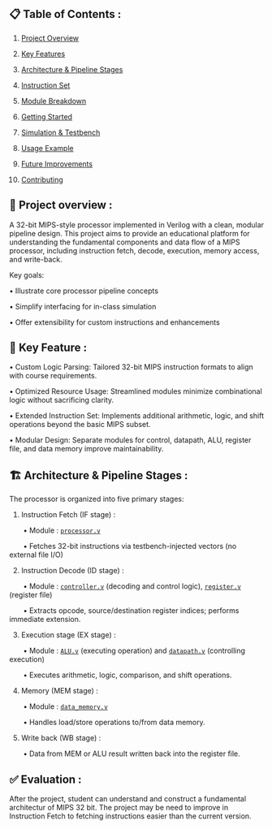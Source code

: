 ## 📋 Table of Contents :

1. [Project Overview](#project-overview)

2. [Key Features](#key-features)

3. [Architecture & Pipeline Stages](#architecture-pipeline-stages)

4. [Instruction Set](#instruction-set)

5. [Module Breakdown](#module-breakdown)

6. [Getting Started](#getting-started)

7. [Simulation & Testbench](#simulation-testbench)

8. [Usage Example](#usage-example)

9. [Future Improvements](#future-improvements)

10. [Contributing](#contributing)

## 📝 Project overview :
A 32-bit MIPS-style processor implemented in Verilog with a clean, modular pipeline design. This project aims to provide an educational platform for understanding the fundamental components and data flow of a MIPS processor, including instruction fetch, decode, execution, memory access, and write-back.

Key goals:

• Illustrate core processor pipeline concepts

• Simplify interfacing for in-class simulation

• Offer extensibility for custom instructions and enhancements

## 🚀 Key Feature : 
• Custom Logic Parsing: Tailored 32-bit MIPS instruction formats to align with course requirements.

• Optimized Resource Usage: Streamlined modules minimize combinational logic without sacrificing clarity.

• Extended Instruction Set: Implements additional arithmetic, logic, and shift operations beyond the basic MIPS subset.

• Modular Design: Separate modules for control, datapath, ALU, register file, and data memory improve maintainability.

## 🏗️ Architecture & Pipeline Stages : 
The processor is organized into five primary stages: 

1. Instruction Fetch (IF stage) :

&nbsp;&nbsp;&nbsp;&nbsp;&nbsp;&nbsp; • Module : [`processor.v`](https://github.com/NguyenHoanKhanh/MIPS-basic-by-Verilog/blob/main/processor.v)

&nbsp;&nbsp;&nbsp;&nbsp;&nbsp;&nbsp; • Fetches 32-bit instructions via testbench-injected vectors (no external file I/O)

2. Instruction Decode (ID stage) :

&nbsp;&nbsp;&nbsp;&nbsp;&nbsp;&nbsp; • Module : [`controller.v`](https://github.com/NguyenHoanKhanh/MIPS-basic-by-Verilog/blob/main/controller.v) (decoding and control logic), [`register.v`](https://github.com/NguyenHoanKhanh/MIPS-basic-by-Verilog/blob/main/register.v) (register file)

&nbsp;&nbsp;&nbsp;&nbsp;&nbsp;&nbsp; • Extracts opcode, source/destination register indices; performs immediate extension.

3. Execution stage (EX stage) :

&nbsp;&nbsp;&nbsp;&nbsp;&nbsp;&nbsp; • Module : [`ALU.v`](https://github.com/NguyenHoanKhanh/MIPS-basic-by-Verilog/blob/main/ALU.v) (executing operation) and [`datapath.v`](https://github.com/NguyenHoanKhanh/MIPS-basic-by-Verilog/blob/main/datapath.v) (controlling execution)

&nbsp;&nbsp;&nbsp;&nbsp;&nbsp;&nbsp; • Executes arithmetic, logic, comparison, and shift operations.

4. Memory (MEM stage) :

&nbsp;&nbsp;&nbsp;&nbsp;&nbsp;&nbsp; • Module : [`data_memory.v`](https://github.com/NguyenHoanKhanh/MIPS-basic-by-Verilog/blob/main/data_memory.v)

&nbsp;&nbsp;&nbsp;&nbsp;&nbsp;&nbsp; • Handles load/store operations to/from data memory.

5. Write back (WB stage) :

&nbsp;&nbsp;&nbsp;&nbsp;&nbsp;&nbsp; • Data from MEM or ALU result written back into the register file.

## ✅ Evaluation : 
After the project, student can understand and construct a fundamental architectur of MIPS 32 bit.
The project may be need to improve in Instruction Fetch to fetching instructions easier than the current version.
